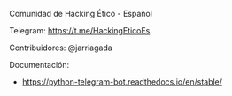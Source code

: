 Comunidad de Hacking Ético - Español

Telegram: https://t.me/HackingEticoEs

Contribuidores: 
@jarriagada

Documentación:
- https://python-telegram-bot.readthedocs.io/en/stable/
